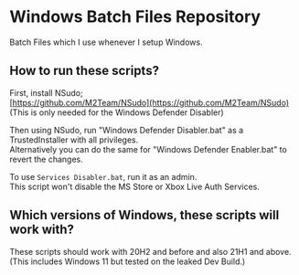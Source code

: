 # Windows Batch Files Repository
Batch Files which I use whenever I setup Windows.

## How to run these scripts?
First, install NSudo;   
[https://github.com/M2Team/NSudo](https://github.com/M2Team/NSudo)  
(This is only needed for the Windows Defender Disabler)

Then using NSudo, run "Windows Defender Disabler.bat" as a TrustedInstaller with all privileges.   
Alternatively you can do the same for "Windows Defender Enabler.bat" to revert the changes.

To use `Services Disabler.bat`, run it as an admin.  
This script won't disable the MS Store or Xbox Live Auth Services.

## Which versions of Windows, these scripts will work with?
These scripts should work with 20H2 and before and also 21H1 and above.  
(This includes Windows 11 but tested on the leaked Dev Build.)
